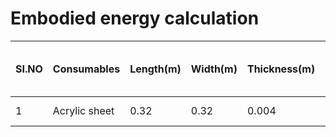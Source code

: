 # Embodied energy calculation

|**SI.NO**|**Consumables**|**Length(m)**|**Width(m)**|**Thickness(m)**|**Volume(m^3)**|**Weight(kg)**|**Quantity**|**Total Volume(m^3)**|**Total weight(kg)**|**Unit embodied energy MJ/m^3**|**Unit embodied energy MJ/KG**|**Total embodied energy**|
|------|-----------|-------------|---------|----------|-----------|----------|-----------|-----------|-----------|-----------|----------|---------|
|1|Acrylic sheet|0.32|0.32|0.004|4.096*10^-4|0.47|1|4.096*10^-4|0.47|88.4-164.1|117|55|